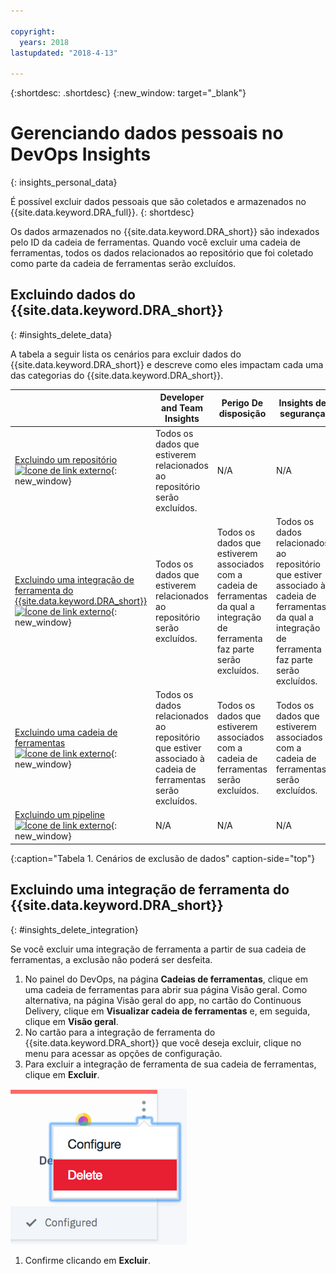 ```yaml
---

copyright:
  years: 2018
lastupdated: "2018-4-13"

---
```


{:shortdesc: .shortdesc}
{:new_window: target="_blank"}

# Gerenciando dados pessoais no DevOps Insights
{: insights_personal_data}

É possível excluir dados pessoais que são coletados e armazenados no {{site.data.keyword.DRA_full}}.
{: shortdesc}

Os dados armazenados no {{site.data.keyword.DRA_short}} são indexados pelo ID da cadeia de ferramentas. Quando você excluir uma cadeia de ferramentas, todos os dados relacionados ao repositório que foi coletado como parte da cadeia de ferramentas serão excluídos.

## Excluindo dados do {{site.data.keyword.DRA_short}}
{: #insights_delete_data}

A tabela a seguir lista os cenários para excluir dados do {{site.data.keyword.DRA_short}} e descreve como eles impactam cada uma das categorias do {{site.data.keyword.DRA_short}}.

|  | Developer and Team Insights | Perigo De disposição | Insights de segurança |
|---------|-------------|-------------|-------------|
| [Excluindo um repositório ![Ícone de link externo](../../icons/launch-glyph.svg "Ícone de link externo")](/docs/services/ContinuousDelivery/cd_personal_data.html#managing_grit_data){: new_window} |	Todos os dados que estiverem relacionados ao repositório serão excluídos. | N/A | N/A |
| [Excluindo uma integração de ferramenta do {{site.data.keyword.DRA_short}} ![Ícone de link externo](../../icons/launch-glyph.svg "Ícone de link externo")](/docs/services/ContinuousDelivery/cd_personal_data.html#managing_toolchains){: new_window} |	Todos os dados que estiverem relacionados ao repositório serão excluídos. | Todos os dados que estiverem associados com a cadeia de ferramentas da qual a integração de ferramenta faz parte serão excluídos. | Todos os dados relacionados ao repositório que estiver associado à cadeia de ferramentas da qual a integração de ferramenta faz parte serão excluídos. |
| [Excluindo uma cadeia de ferramentas ![Ícone de link externo](../../icons/launch-glyph.svg "Ícone de link externo")](/docs/services/ContinuousDelivery/cd_personal_data.html#managing_toolchains){: new_window} | Todos os dados relacionados ao repositório que estiver associado à cadeia de ferramentas serão excluídos. | Todos os dados que estiverem associados com a cadeia de ferramentas serão excluídos. | Todos os dados que estiverem associados com a cadeia de ferramentas serão excluídos. |
| [Excluindo um pipeline ![Ícone de link externo](../../icons/launch-glyph.svg "Ícone de link externo")](/docs/services/ContinuousDelivery/cd_personal_data.html#managing_pipeline_data){: new_window} | N/A | N/A | N/A |
{:caption="Tabela 1. Cenários de exclusão de dados" caption-side="top"}

## Excluindo uma integração de ferramenta do {{site.data.keyword.DRA_short}}
{: #insights_delete_integration}

Se você excluir uma integração de ferramenta a partir de sua cadeia de ferramentas, a exclusão não poderá ser desfeita.

1. No painel do DevOps, na página **Cadeias de ferramentas**, clique em uma cadeia de ferramentas para abrir sua página Visão geral. Como alternativa, na página Visão geral do app, no cartão do Continuous Delivery, clique em **Visualizar cadeia de ferramentas** e, em seguida, clique em **Visão geral**.
1. No cartão para a integração de ferramenta do {{site.data.keyword.DRA_short}} que você deseja excluir, clique no menu para acessar as opções de configuração.
1. Para excluir a integração de ferramenta de sua cadeia de ferramentas, clique em **Excluir**.

  ![Menu de configuração](images/delete_insights_integration.png)

1. Confirme clicando em **Excluir**. 

